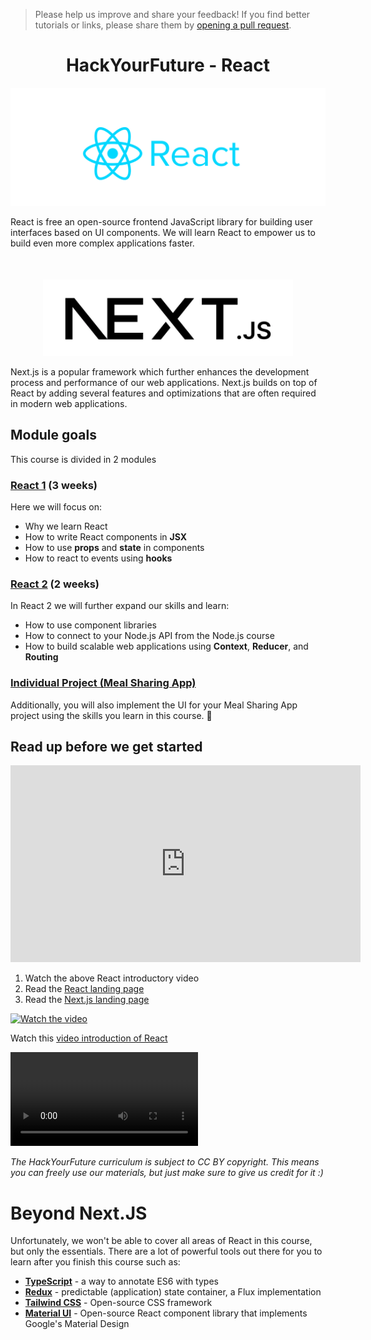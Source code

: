 > Please help us improve and share your feedback! If you find better tutorials
> or links, please share them by [opening a pull request](https://github.com/HackYourFuture-CPH/React/pulls).

<h1 align='center'>
 HackYourFuture - React
</h1>   

<p align='center'>
<img src='react-logo.png' width='600px'>  
</p>   


React is free an open-source frontend JavaScript library for building user interfaces based on UI components. We will learn React to empower us to build even more complex applications faster.


<p style="margin-top: 50px" align='center'>
<img src='nextjs-logo.png' width='400px'>  
</p>

Next.js is a popular framework which further enhances the development process and performance of our web applications. Next.js builds on top of React by adding several features and optimizations that are often required in modern web applications. 




## Module goals

This course is divided in 2 modules

### [React 1](/react1/readme.md) (3 weeks)
Here we will focus on:
 - Why we learn React
 - How to write React components in **JSX**
 - How to use **props** and **state** in components
 - How to react to events using **hooks**

### [React 2](/react2/readme.md) (2 weeks)
In React 2 we will further expand our skills and learn:
- How to use component libraries
- How to connect to your Node.js API from the Node.js course
- How to build scalable web applications using **Context**, **Reducer**, and **Routing**



### [Individual Project (Meal Sharing App)](https://github.com/HackYourFuture-CPH/React/blob/main/react2/readme.md#individual-project)
Additionally, you will also implement the UI for your Meal Sharing App project using the skills you learn in this course. :rocket:

## Read up before we get started

<iframe width="560" height="315" src="https://www.youtube.com/watch?v=N3AkSS5hXMA" frameborder="0" allowfullscreen></iframe>

1. Watch the above React introductory video
2. Read the [React landing page](https://react.dev)
3. Read the [Next.js landing page](https://nextjs.org)


[![Watch the video](https://img.youtube.com/vi/nTQUwghvy5Q/default.jpg)](https://youtu.be/nTQUwghvy5Q)

Watch this [video introduction of React](https://www.youtube.com/watch?v=N3AkSS5hXMA)

<video src="https://www.youtube.com/watch?v=N3AkSS5hXMA" controls></video>




_The HackYourFuture curriculum is subject to CC BY copyright. This means you can freely use our materials, but just make sure to give us credit for it :)_

# Beyond Next.JS

Unfortunately, we won't be able to cover all areas of React in this course, but only the essentials. There are a lot of powerful tools out there for you to learn after you finish this course such as:

- **[TypeScript](https://www.typescriptlang.org/)** - a way to annotate ES6 with types
- **[Redux](https://flowtype.org)** - predictable (application) state container, a Flux implementation
- **[Tailwind CSS](https://tailwindcss.com/)** - Open-source CSS framework
- **[Material UI](https://mui.com/material-ui/)** - Open-source React component library that implements Google's Material Design
